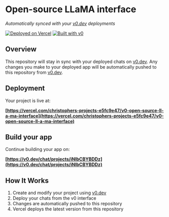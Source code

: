 # Open-source LLaMA interface

*Automatically synced with your [v0.dev](https://v0.dev) deployments*

[![Deployed on Vercel](https://img.shields.io/badge/Deployed%20on-Vercel-black?style=for-the-badge&logo=vercel)](https://vercel.com/christophers-projects-e5fc9e47/v0-open-source-ll-a-ma-interface)
[![Built with v0](https://img.shields.io/badge/Built%20with-v0.dev-black?style=for-the-badge)](https://v0.dev/chat/projects/iNlbCBYBDDz)

## Overview

This repository will stay in sync with your deployed chats on [v0.dev](https://v0.dev).
Any changes you make to your deployed app will be automatically pushed to this repository from [v0.dev](https://v0.dev).

## Deployment

Your project is live at:

**[https://vercel.com/christophers-projects-e5fc9e47/v0-open-source-ll-a-ma-interface](https://vercel.com/christophers-projects-e5fc9e47/v0-open-source-ll-a-ma-interface)**

## Build your app

Continue building your app on:

**[https://v0.dev/chat/projects/iNlbCBYBDDz](https://v0.dev/chat/projects/iNlbCBYBDDz)**

## How It Works

1. Create and modify your project using [v0.dev](https://v0.dev)
2. Deploy your chats from the v0 interface
3. Changes are automatically pushed to this repository
4. Vercel deploys the latest version from this repository